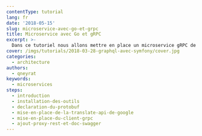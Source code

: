 ```yaml
---
contentType: tutorial
lang: fr
date: '2018-05-15'
slug: microservice-avec-go-et-grpc
title: Microservice avec Go et gRPC
excerpt: >-
  Dans ce tutoriel nous allons mettre en place un microservice gRPC de traduction avec Google Translate.
cover: /imgs/tutorials/2018-03-28-graphql-avec-symfony/cover.jpg
categories:
  - architecture
authors:
  - qneyrat
keywords:
  - microservices
steps:
  - introduction
  - installation-des-outils
  - declaration-du-protobuf
  - mise-en-place-de-la-translate-api-de-google
  - mise-en-place-du-client-grpc
  - ajout-proxy-rest-et-doc-swagger
---
```


